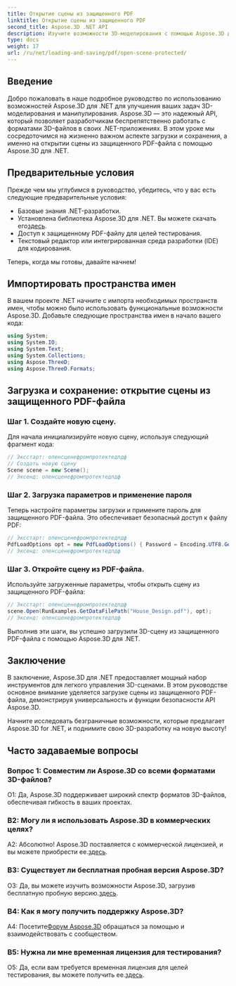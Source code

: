 ```yaml
---
title: Открытие сцены из защищенного PDF
linktitle: Открытие сцены из защищенного PDF
second_title: Aspose.3D .NET API
description: Изучите возможности 3D-моделирования с помощью Aspose.3D для .NET. Научитесь открывать сцены из защищенных PDF-файлов в нашем пошаговом руководстве.
type: docs
weight: 17
url: /ru/net/loading-and-saving/pdf/open-scene-protected/
---
```

## Введение

Добро пожаловать в наше подробное руководство по использованию возможностей Aspose.3D для .NET для улучшения ваших задач 3D-моделирования и манипулирования. Aspose.3D — это надежный API, который позволяет разработчикам беспрепятственно работать с форматами 3D-файлов в своих .NET-приложениях. В этом уроке мы сосредоточимся на жизненно важном аспекте загрузки и сохранения, а именно на открытии сцены из защищенного PDF-файла с помощью Aspose.3D для .NET.

## Предварительные условия

Прежде чем мы углубимся в руководство, убедитесь, что у вас есть следующие предварительные условия:

- Базовые знания .NET-разработки.
-  Установлена библиотека Aspose.3D для .NET. Вы можете скачать его[здесь](https://releases.aspose.com/3d/net/).
- Доступ к защищенному PDF-файлу для целей тестирования.
- Текстовый редактор или интегрированная среда разработки (IDE) для кодирования.

Теперь, когда мы готовы, давайте начнем!

## Импортировать пространства имен

В вашем проекте .NET начните с импорта необходимых пространств имен, чтобы можно было использовать функциональные возможности Aspose.3D. Добавьте следующие пространства имен в начало вашего кода:

```csharp
using System;
using System.IO;
using System.Text;
using System.Collections;
using Aspose.ThreeD;
using Aspose.ThreeD.Formats;
```

## Загрузка и сохранение: открытие сцены из защищенного PDF-файла

### Шаг 1. Создайте новую сцену.

Для начала инициализируйте новую сцену, используя следующий фрагмент кода:

```csharp
// Эксстарт: опенсценефромпротектедпдф
// Создать новую сцену
Scene scene = new Scene();
// Эксенд: опенсценефромпротектедпдф
```

### Шаг 2. Загрузка параметров и применение пароля

Теперь настройте параметры загрузки и примените пароль для защищенного PDF-файла. Это обеспечивает безопасный доступ к файлу PDF:

```csharp
// Эксстарт: опенсценефромпротектедпдф
PdfLoadOptions opt = new PdfLoadOptions() { Password = Encoding.UTF8.GetBytes("password") };
// Эксенд: опенсценефромпротектедпдф
```

### Шаг 3. Откройте сцену из PDF-файла.

Используйте загруженные параметры, чтобы открыть сцену из защищенного PDF-файла:

```csharp
// Эксстарт: опенсценефромпротектедпдф
scene.Open(RunExamples.GetDataFilePath("House_Design.pdf"), opt);
// Эксенд: опенсценефромпротектедпдф
```

Выполнив эти шаги, вы успешно загрузили 3D-сцену из защищенного PDF-файла с помощью Aspose.3D для .NET.

## Заключение

В заключение, Aspose.3D для .NET предоставляет мощный набор инструментов для легкого управления 3D-сценами. В этом руководстве основное внимание уделяется загрузке сцены из защищенного PDF-файла, демонстрируя универсальность и функции безопасности API Aspose.3D.

Начните исследовать безграничные возможности, которые предлагает Aspose.3D for .NET, и поднимите свою 3D-разработку на новую высоту!

## Часто задаваемые вопросы

### Вопрос 1: Совместим ли Aspose.3D со всеми форматами 3D-файлов?

О1: Да, Aspose.3D поддерживает широкий спектр форматов 3D-файлов, обеспечивая гибкость в ваших проектах.

### В2: Могу ли я использовать Aspose.3D в коммерческих целях?

 А2: Абсолютно! Aspose.3D поставляется с коммерческой лицензией, и вы можете приобрести ее.[здесь](https://purchase.aspose.com/buy).

### В3: Существует ли бесплатная пробная версия Aspose.3D?

 О3: Да, вы можете изучить возможности Aspose.3D, загрузив бесплатную пробную версию.[здесь](https://releases.aspose.com/).

### В4: Как я могу получить поддержку Aspose.3D?

 А4: Посетите[Форум Aspose.3D](https://forum.aspose.com/c/3d/18) обращаться за помощью и взаимодействовать с сообществом.

### В5: Нужна ли мне временная лицензия для тестирования?

 О5: Да, если вам требуется временная лицензия для целей тестирования, вы можете получить ее.[здесь](https://purchase.aspose.com/temporary-license/).
